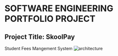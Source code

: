 # SOFTWARE ENGINEERING PORTFOLIO PROJECT
## Project Title: SkoolPay
Student Fees Mangement System
<img src="https://github.com/sangwani-coder/portfolio_project/blob/main/images/architecture.jpg" title="architecture"/>

